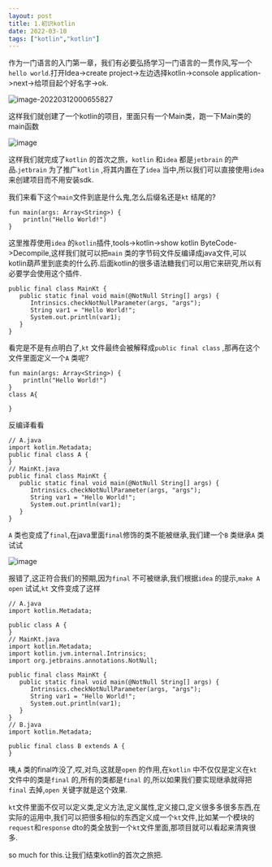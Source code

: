 ```yaml
---
layout: post
title: 1.初识kotlin
date: 2022-03-10
tags: ["kotlin","kotlin"]
---
```


作为一门语言的入门第一章，我们有必要弘扬学习一门语言的一贯作风,写一个`hello world`.打开Idea->create project->左边选择kotlin->console application->next->给项目起个好名字->ok.

![image-20220312000655827](image-20220312000655827.png)

这样我们就创建了一个kotlin的项目，里面只有一个Main类，跑一下Main类的main函数

![image](dhF2Ga_RVGC7fLJGcmww48_e31mRvhwPaAfm0sMo9eo.png)

这样我们就完成了`kotlin` 的首次之旅，`kotlin` 和`idea` 都是`jetbrain` 的产品.`jetbrain` 为了推广`kotlin` ,将其内置在了`idea` 当中,所以我们可以直接使用`idea` 来创建项目而不用安装sdk.

我们来看下这个`main`文件到底是什么鬼,怎么后缀名还是`kt` 结尾的?

    fun main(args: Array<String>) {
        println("Hello World!")
    }

这里推荐使用`idea` 的`kotlin`插件,tools->kotlin->show kotlin  ByteCode->Decompile,这样我们就可以把`main` 类的字节码文件反编译成java文件,可以kotlin葫芦里到底卖的什么药.后面kotlin的很多语法糖我们可以用它来研究,所以有必要学会使用这个插件.

    public final class MainKt {
       public static final void main(@NotNull String[] args) {
          Intrinsics.checkNotNullParameter(args, "args");
          String var1 = "Hello World!";
          System.out.println(var1);
       }
    }

看完是不是有点明白了,`kt` 文件最终会被解释成`public final class` ,那再在这个文件里面定义一个`A` 类呢?

    fun main(args: Array<String>) {
        println("Hello World!")
    }
    class A{

    }

反编译看看

    // A.java
    import kotlin.Metadata;
    public final class A {
    }
    // MainKt.java
    public final class MainKt {
       public static final void main(@NotNull String[] args) {
          Intrinsics.checkNotNullParameter(args, "args");
          String var1 = "Hello World!";
          System.out.println(var1);
       }
    }

`A` 类也变成了`final`,在java里面`final`修饰的类不能被继承,我们建一个`B` 类继承`A` 类试试

![image](cjb2w9tkU2mE8RhWWDCyqPMnTeojIgKYG-eDYDtx2NQ.png)

报错了,这正符合我们的预期,因为`final` 不可被继承,我们根据`idea` 的提示,`make A open` 试试,`kt` 文件变成了这样

    // A.java
    import kotlin.Metadata;

    public class A {
    }
    // MainKt.java
    import kotlin.Metadata;
    import kotlin.jvm.internal.Intrinsics;
    import org.jetbrains.annotations.NotNull;

    public final class MainKt {
       public static final void main(@NotNull String[] args) {
          Intrinsics.checkNotNullParameter(args, "args");
          String var1 = "Hello World!";
          System.out.println(var1);
       }
    }
    // B.java
    import kotlin.Metadata;

    public final class B extends A {
    }

咦,`A` 类的final咋没了,哎,对鸟,这就是`open` 的作用,在`kotlin` 中不仅仅是定义在`kt` 文件中的类是`final` 的,所有的类都是`final` 的,所以如果我们要实现继承就得把`final` 去掉,`open` 关键字就是这个效果.

`kt`文件里面不仅可以定义类,定义方法,定义属性,定义接口,定义很多多很多东西,在实际的运用中,我们可以把很多相似的东西定义成一个`kt`文件,比如某一个模块的`request`和`response` dto的类全放到一个`kt`文件里面,那项目就可以看起来清爽很多.

so much for this.让我们结束kotlin的首次之旅把.